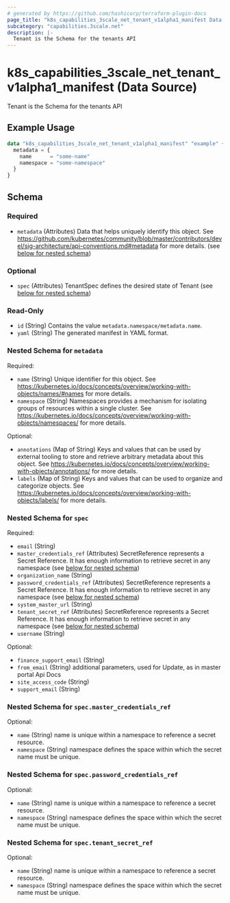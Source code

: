 ```yaml
---
# generated by https://github.com/hashicorp/terraform-plugin-docs
page_title: "k8s_capabilities_3scale_net_tenant_v1alpha1_manifest Data Source - terraform-provider-k8s"
subcategory: "capabilities.3scale.net"
description: |-
  Tenant is the Schema for the tenants API
---
```


# k8s_capabilities_3scale_net_tenant_v1alpha1_manifest (Data Source)

Tenant is the Schema for the tenants API

## Example Usage

```terraform
data "k8s_capabilities_3scale_net_tenant_v1alpha1_manifest" "example" {
  metadata = {
    name      = "some-name"
    namespace = "some-namespace"
  }
}
```

<!-- schema generated by tfplugindocs -->
## Schema

### Required

- `metadata` (Attributes) Data that helps uniquely identify this object. See https://github.com/kubernetes/community/blob/master/contributors/devel/sig-architecture/api-conventions.md#metadata for more details. (see [below for nested schema](#nestedatt--metadata))

### Optional

- `spec` (Attributes) TenantSpec defines the desired state of Tenant (see [below for nested schema](#nestedatt--spec))

### Read-Only

- `id` (String) Contains the value `metadata.namespace/metadata.name`.
- `yaml` (String) The generated manifest in YAML format.

<a id="nestedatt--metadata"></a>
### Nested Schema for `metadata`

Required:

- `name` (String) Unique identifier for this object. See https://kubernetes.io/docs/concepts/overview/working-with-objects/names/#names for more details.
- `namespace` (String) Namespaces provides a mechanism for isolating groups of resources within a single cluster. See https://kubernetes.io/docs/concepts/overview/working-with-objects/namespaces/ for more details.

Optional:

- `annotations` (Map of String) Keys and values that can be used by external tooling to store and retrieve arbitrary metadata about this object. See https://kubernetes.io/docs/concepts/overview/working-with-objects/annotations/ for more details.
- `labels` (Map of String) Keys and values that can be used to organize and categorize objects. See https://kubernetes.io/docs/concepts/overview/working-with-objects/labels/ for more details.


<a id="nestedatt--spec"></a>
### Nested Schema for `spec`

Required:

- `email` (String)
- `master_credentials_ref` (Attributes) SecretReference represents a Secret Reference. It has enough information to retrieve secret in any namespace (see [below for nested schema](#nestedatt--spec--master_credentials_ref))
- `organization_name` (String)
- `password_credentials_ref` (Attributes) SecretReference represents a Secret Reference. It has enough information to retrieve secret in any namespace (see [below for nested schema](#nestedatt--spec--password_credentials_ref))
- `system_master_url` (String)
- `tenant_secret_ref` (Attributes) SecretReference represents a Secret Reference. It has enough information to retrieve secret in any namespace (see [below for nested schema](#nestedatt--spec--tenant_secret_ref))
- `username` (String)

Optional:

- `finance_support_email` (String)
- `from_email` (String) additional parameters, used for Update, as in master portal Api Docs
- `site_access_code` (String)
- `support_email` (String)

<a id="nestedatt--spec--master_credentials_ref"></a>
### Nested Schema for `spec.master_credentials_ref`

Optional:

- `name` (String) name is unique within a namespace to reference a secret resource.
- `namespace` (String) namespace defines the space within which the secret name must be unique.


<a id="nestedatt--spec--password_credentials_ref"></a>
### Nested Schema for `spec.password_credentials_ref`

Optional:

- `name` (String) name is unique within a namespace to reference a secret resource.
- `namespace` (String) namespace defines the space within which the secret name must be unique.


<a id="nestedatt--spec--tenant_secret_ref"></a>
### Nested Schema for `spec.tenant_secret_ref`

Optional:

- `name` (String) name is unique within a namespace to reference a secret resource.
- `namespace` (String) namespace defines the space within which the secret name must be unique.
